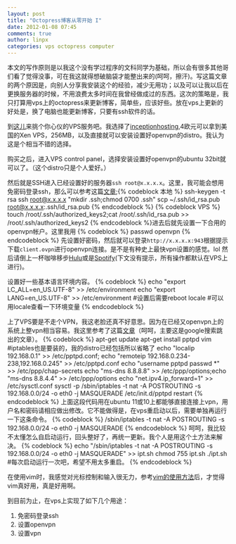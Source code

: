 ```yaml
---
layout: post
title: "Octopress博客从零开始 I"
date: 2012-01-08 07:45
comments: true
author: linpx
categories: vps octopress computer
---
```

本文的写作原则是以我这个没有学过程序的文科同学为基础，所以会有很多其他哥们看了觉得没事，可在我这就得想破脑袋才能整出来的(呵呵，擦汗)。写这篇文章的两个原因是，向别人分享我安装这个的经验，减少无用功；以及可以让我以后在更换服务器的时候，不用浪费太多时间在我曾经做成过的东西。这次的策略是，我只打算用vps上的octopress来更新博客，简单些，应该好些。放在vps上更新的好处是，换了电脑也能更新博客，只要有ssh软件的话。<!--more-->

到[这儿](http://www.webhostingtalk.com/forumdisplay.php?f=104)来挑个你心仪的VPS服务吧。我选择了[inceptionhosting](http://inceptionhosting.com/),4欧元可以拿到美国的Xen VPS，256MB，以及直接就可以安装设置好openvpn的distro。我认为这是个相当不错的选择。

购买之后，进入VPS control panel，选择安装设置好openvpn的ubuntu 32bit就可以了。（这个distro只是个人爱好。）

然后就是SSH进入已经设置好的服务器`ssh root@x.x.x.x`。这里，我可能会想用免密码登录ssh，那么可以参考这篇[文章](http://www.chinaunix.net/jh/4/548851.html);{% codeblock 本地 %}
ssh-keygen -t rsa
ssh root@x.x.x.x "mkdir .ssh;chmod 0700 .ssh"
scp ~/.ssh/id_rsa.pub root@x.x.x.x:.ssh/id_rsa.pub
{% endcodeblock %}
{% codeblock VPS %}
touch /root/.ssh/authorized_keys2;cat /root/.ssh/id_rsa.pub >> /root/.ssh/authorized_keys2
{% endcodeblock %}进去后就先设置一下合用的openvpn帐户。这里我用
{% codeblock %}
passwd openvpn
{% endcodeblock %}
先设置好密码，然后就可以登录`http://x.x.x.x:943`根据提示下载`client.ovpn`进行openvpn连接。是不是有种史上最快vpn设置的感觉。lol
然后请倒上一杯咖啡移步[Hulu](http://hulu.com)或是[Spotify](http://www.spotify.com)(下文没有提示，所有操作都默认在VPS上进行)。

设置好一些基本语言环境内容。
{% codeblock %}
echo "export LC_ALL=en_US.UTF-8" >> /etc/environment
echo "export LANG=en_US.UTF-8" >> /etc/environment #设置后需要reboot
locale #可以用locale查看一下环境变量
{% endcodeblock %}

上了VPS要是不走个VPN，我这老脸还真不好意思。因为在已经又openvpn上的系统上整vpn相当容易。我这里参考了这篇[文章](http://blog.cuoluo.net/2009/12/install-pptp-vpn-in-linode-vps/)（呵呵，主要这是google搜索跳出的文章）。
{% codeblock %}
apt-get update
apt-get install pptpd vim #iptables也是要装的，我的distro已经包括所以省略了
echo "localip 192.168.0.1" >> /etc/pptpd.conf; echo "remoteip 192.168.0.234-238,192.168.0.245" >> /etc/pptpd.conf
echo "username pptpd passwd *" >> /etc/ppp/chap-secrets 
echo "ms-dns 8.8.8.8" >> /etc/ppp/options;echo "ms-dns 8.8.4.4" >> /etc/ppp/options 
echo "net.ipv4.ip_forward=1" >> /etc/sysctl.conf 
sysctl -p
/sbin/iptables -t nat -A POSTROUTING -s 192.168.0.0/24 -o eth0 -j MASQUERADE
/etc/init.d/pptpd restart
{% endcodeblock %}
上面这段代码用在ubuntu 11或10上都能够直接连接上vpn，用户名和密码请相应做出修改。它不能做得是，在vps重启动以后，需要单独再运行一下这条命令。
{% codeblock %}
/sbin/iptables -t nat -A POSTROUTING -s 192.168.0.0/24 -o eth0 -j MASQUERADE
{% endcodeblock %}
呵呵，我比较不太懂怎么自启动运行，回头整好了，再统一更新。我个人是用这个土方法来解决。
{% codeblock %}
echo "/sbin/iptables -t nat -A POSTROUTING -s 192.168.0.0/24 -o eth0 -j MASQUERADE" >> ipt.sh
chmod 755 ipt.sh
./ipt.sh #每次启动运行一次吧，希望不用太多重启。
{% endcodeblock %}

在使用vim时，我感觉对光标控制和输入很无力，参考[vim的使用方法](http://www.chinavim.org/vim-%E4%BD%BF%E7%94%A8%E6%96%B9%E6%B3%95%E7%AE%80%E4%BB%8B.html)后，才觉得vim真好用，真是好用啊。

到目前为止，在vps上实现了如下几个用途：

1. 免密码登录ssh
1. 设置openvpn
1. 设置vpn
